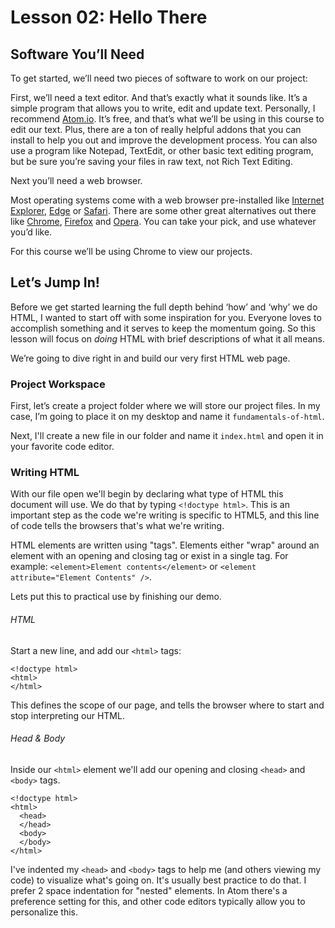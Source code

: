 # Lesson 02: Hello There

## Software You’ll Need
To get started, we’ll need two pieces of software to work on our project:

First, we’ll need a text editor. And that’s exactly what it sounds like. It’s a simple program that allows you to write, edit and update text. Personally, I recommend [Atom.io](https://atom.io/). It’s free, and that’s what we’ll be using in this course to edit our text. Plus, there are a ton of really helpful addons that you can install to help you out and improve the development process. You can also use a program like Notepad, TextEdit, or other basic text editing program, but be sure you’re saving your files in raw text, not Rich Text Editing.

Next you’ll need a web browser. 

Most operating systems come with a web browser pre-installed like [Internet Explorer](http://windows.microsoft.com/en-US/internet-explorer/download-ie), [Edge](https://www.microsoft.com/en-us/windows/microsoft-edge) or [Safari](http://www.apple.com/safari/). There are some other great alternatives out there like [Chrome](https://www.google.com/chrome/index.html), [Firefox](https://www.mozilla.org/en-US/firefox/new/) and [Opera](http://www.opera.com/). You can take your pick, and use whatever you’d like.

For this course we’ll be using Chrome to view our projects.

## Let’s Jump In!
Before we get started learning the full depth behind ‘how’ and ‘why’ we do HTML, I wanted to start off with some inspiration for you. Everyone loves to accomplish something and it serves to keep the momentum going. So this lesson will focus on *doing* HTML with brief descriptions of what it all means.

We’re going to dive right in and build our very first HTML web page.

### Project Workspace
First, let’s create a project folder where we will store our project files. In my case, I’m going to place it on my desktop and name it `fundamentals-of-html`.

Next, I'll create a new file in our folder and name it `index.html` and open it in your favorite code editor.

### Writing HTML
With our file open we'll begin by declaring what type of HTML this document will use. We do that by typing `<!doctype html>`. This is an important step as the code we're writing is specific to HTML5, and this line of code tells the browsers that's what we're writing.

HTML elements are written using "tags". Elements either "wrap" around an element with an opening and closing tag or exist in a single tag. For example: `<element>Element contents</element>` or `<element attribute="Element Contents" />`.

Lets put this to practical use by finishing our demo.

###### HTML

Start a new line, and add our `<html>` tags:
```
<!doctype html>
<html>
</html>
```
This defines the scope of our page, and tells the browser where to start and stop interpreting our HTML.

###### Head & Body
Inside our `<html>` element we'll add our opening and closing `<head>` and `<body>` tags.
```
<!doctype html>
<html>
  <head>
  </head>
  <body>
  </body>
</html>
```

I've indented my `<head>` and `<body>` tags to help me (and others viewing my code) to visualize what's going on. It's usually best practice to do that. I prefer 2 space indentation for "nested" elements. In Atom there's a preference setting for this, and other code editors typically allow you to personalize this.

